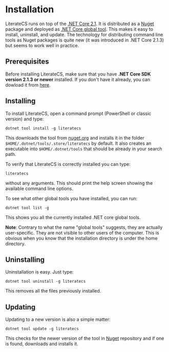 # Installation

LiterateCS runs on top of the [.NET Core 2.1]. It is distributed as a [Nuget] package
and deployed as [.NET Core global tool]. This makes it easy to install, uninstall, and
update. The technology for distributing command line tools as Nuget packages is quite
new (it was introduced in .NET Core 2.1.3) but seems to work well in practice. 

## Prerequisites

Before installing LiterateCS, make sure that you have **.NET Core SDK version 2.1.3 or 
newer** installed. If you don't have it already, you can dowload it from 
[here][.NET Core 2.1].

## Installing

To install LiterateCS, open a command prompt (PowerShell or classic version) and
type:

    dotnet tool install -g literatecs

This downloads the tool from [nuget.org][Nuget] and installs it in the folder 
`$HOME/.dotnet/tools/.store/literatecs` by default. It also creates an executable
into `$HOME/.dotnet/tools` that should be already in your search path.

To verify that LiterateCS is correctly installed you can type:

    literatecs

without any arguments. This should print the help screen showing the available 
command line options.

To see what other global tools you have installed, you can run:

    dotnet tool list -g

This shows you all the currently installed .NET core global tools.

**Note**: Contrary to what the name "global tools" suggests, they are actually
user-specific. They are not visible to other users of the computer. This is
obvious when you know that the installation directory is under the home directory.

## Uninstalling

Uninstallation is easy. Just type:

    dotnet tool uninstall -g literatecs

This removes all the files previously installed.

## Updating

Updating to a new version is also a simple matter:

    dotnet tool update -g literatecs

This checks for the newer version of the tool in [Nuget] repository and if one is 
found, downloads and installs it.

[.NET Core 2.1]: https://www.microsoft.com/net/download/dotnet-core/2.1#sdk-2.1.300
[Nuget]: https://nuget.org
[.NET Core global tool]: https://docs.microsoft.com/en-us/dotnet/core/tools/global-tools

